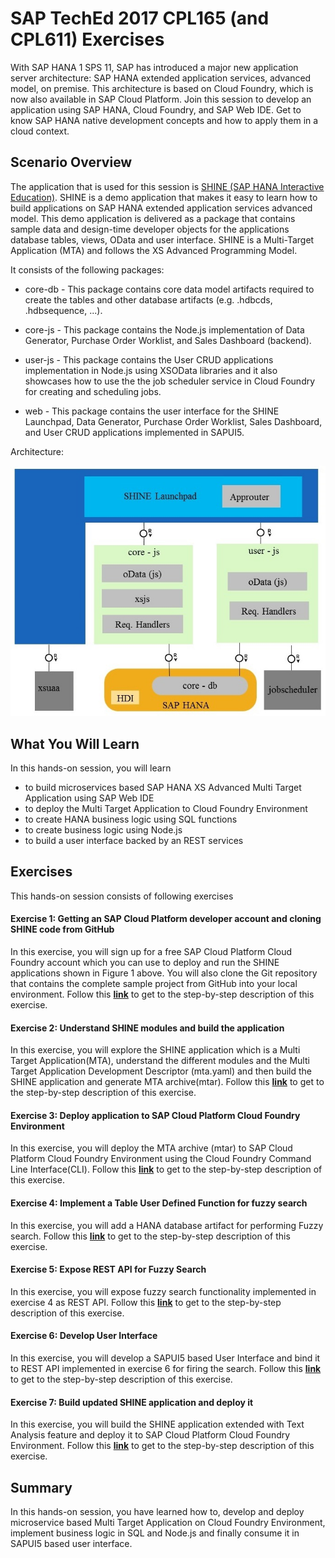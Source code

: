 SAP TechEd 2017 CPL165 (and CPL611) Exercises
===============
With SAP HANA 1 SPS 11, SAP has introduced a major new application server architecture: SAP HANA extended application services, advanced model, on premise. This architecture is based on Cloud Foundry, which is now also available in SAP Cloud Platform. Join this session to develop an application using SAP HANA, Cloud Foundry, and SAP Web IDE. Get to know SAP HANA native development concepts and how to apply them in a cloud context.

## Scenario Overview
The application that is used for this session is [SHINE (SAP HANA Interactive Education)](https://github.com/SAP/hana-shine-xsa). SHINE is a demo application that makes it easy to learn how to build applications on SAP HANA extended application services advanced model. This demo application is delivered as a package that contains sample data and design-time developer objects for the applications database tables, views, OData and user interface. SHINE is a Multi-Target Application (MTA) and follows the XS Advanced Programming Model.

It consists of the following packages:
- core-db - This package contains core data model artifacts required to create the tables and other database artifacts (e.g. .hdbcds, .hdbsequence, ...).

- core-js - This package contains the Node.js implementation of Data Generator, Purchase Order Worklist, and Sales Dashboard (backend).

- user-js - This package contains the User CRUD applications implementation in Node.js using XSOData libraries and it also showcases how to use the the job scheduler service in Cloud Foundry for creating and scheduling jobs.

- web - This package contains the user interface for the SHINE Launchpad, Data Generator, Purchase Order Worklist, Sales Dashboard, and User CRUD applications implemented in SAPUI5.

Architecture:

![SHINE-CF Architecture](./images/SHINE-CF.jpg "Architecture")

##	What You Will Learn
In this hands-on session, you will learn
- to build microservices based SAP HANA XS Advanced Multi Target Application using SAP Web IDE
- to deploy the Multi Target Application to Cloud Foundry Environment  
- to create HANA business logic using SQL functions
- to create business logic using Node.js
- to build a user interface backed by an REST services

## Exercises
This hands-on session consists of following exercises

#### Exercise 1: Getting an SAP Cloud Platform developer account and cloning SHINE code from GitHub
In this exercise, you will sign up for a free SAP Cloud Platform Cloud Foundry account which you can use to deploy and run the SHINE applications shown in Figure 1 above.  You will also clone the Git repository that contains the complete sample project from GitHub into your local environment. Follow this **[link](https://github.com/SAP/hana-shine-xsa/tree/shine-cf/exercises/exercise01/README.md "Optional title")** to get to the step-by-step description of this exercise.

#### Exercise 2: Understand SHINE modules and build the application
In this exercise, you will explore the SHINE application which is a Multi Target Application(MTA), understand the different modules and the Multi Target Application Development Descriptor (mta.yaml) and then build the SHINE application and generate MTA archive(mtar). Follow this **[link](https://github.com/SAP/hana-shine-xsa/tree/shine-cf/exercises/exercise02/README.md "Optional title")** to get to the step-by-step description of this exercise.

#### Exercise 3: Deploy application to SAP Cloud Platform Cloud Foundry Environment
In this exercise, you will deploy the MTA archive (mtar) to SAP Cloud Platform Cloud Foundry Environment using the Cloud Foundry Command Line Interface(CLI). Follow this **[link](https://github.com/SAP/hana-shine-xsa/tree/shine-cf/exercises/exercise03/README.md "Optional title")** to get to the step-by-step description of this exercise.

#### Exercise 4: Implement a Table User Defined Function for fuzzy search
In this exercise, you will add a HANA database artifact for performing Fuzzy search. Follow this **[link](https://github.com/SAP/hana-shine-xsa/tree/shine-cf/exercises/exercise04/README.md "Optional title")** to get to the step-by-step description of this exercise.  

#### Exercise 5: Expose REST API for Fuzzy Search
In this exercise, you will expose fuzzy search functionality implemented in exercise 4 as REST API. Follow this **[link](https://github.com/SAP/hana-shine-xsa/tree/shine-cf/exercises/exercise05/README.md "Optional title")** to get to the step-by-step description of this exercise.

#### Exercise 6: Develop User Interface
In this exercise, you will develop a SAPUI5 based User Interface and bind it to REST API implemented in exercise 6 for firing the search. Follow this **[link](https://github.com/SAP/hana-shine-xsa/tree/shine-cf/exercises/exercise06/README.md "Optional title")** to get to the step-by-step description of this exercise.

#### Exercise 7: Build updated SHINE application and deploy it
In this exercise, you will build the SHINE application extended with Text Analysis feature and deploy it to SAP Cloud Platform Cloud Foundry Environment. Follow this **[link](https://github.com/SAP/hana-shine-xsa/tree/shine-cf/exercises/exercise07/README.md "Optional title")** to get to the step-by-step description of this exercise.

## Summary
In this hands-on session, you have learned how to, develop and deploy microservice based Multi Target Application on Cloud Foundry Environment, implement business logic in SQL and Node.js and finally consume it in SAPUI5 based user interface.

